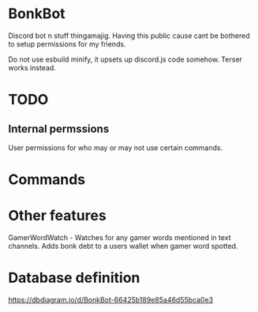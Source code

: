 # BonkBot

Discord bot n stuff thingamajig.
Having this public cause cant be bothered to setup permissions for my friends.

Do not use esbuild minify, it upsets up discord.js code somehow. Terser works instead.

# TODO

## Internal permssions

User permissions for who may or may not use certain commands.

# Commands

# Other features

GamerWordWatch - Watches for any gamer words mentioned in text channels. Adds bonk debt to a users wallet when gamer word spotted.

# Database definition

https://dbdiagram.io/d/BonkBot-66425b189e85a46d55bca0e3
